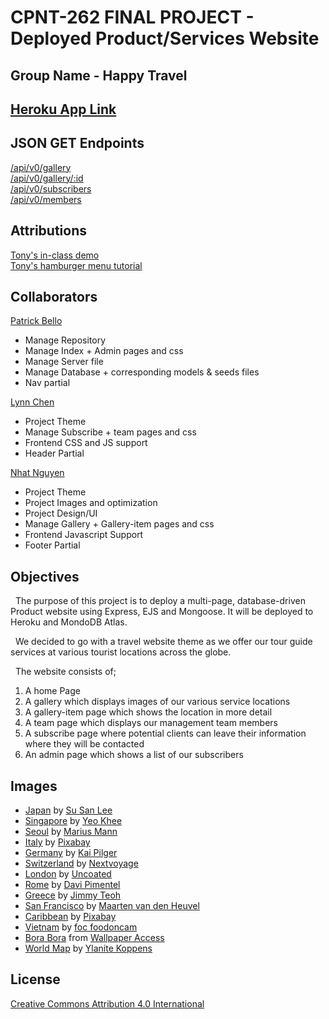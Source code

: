 # CPNT-262 FINAL PROJECT - Deployed Product/Services Website  

## Group Name - Happy Travel

## [Heroku App Link](https://cpnt-262-final.herokuapp.com/)  
## JSON GET Endpoints
[/api/v0/gallery](https://cpnt-262-final.herokuapp.com/api/v0/gallery)  
[/api/v0/gallery/:id](https://cpnt-262-final.herokuapp.com/api/v0/gallery/1)  
[/api/v0/subscribers](https://cpnt-262-final.herokuapp.com/api/v0/subscribers)  
[/api/v0/members](https://cpnt-262-final.herokuapp.com/api/v0/members)

## Attributions    
[Tony's in-class demo](https://github.com/sait-wbdv/belly-pajamas)  
[Tony's hamburger menu tutorial](https://github.com/sait-wbdv/sample-code/tree/master/frontend/hamburger-toggle)  

## Collaborators  
[Patrick Bello](https://github.com/mayorbcode)  
  - Manage Repository   
  - Manage Index + Admin pages and css  
  - Manage Server file  
  - Manage Database + corresponding models & seeds files  
  - Nav partial  

[Lynn Chen](https://github.com/yanlinchen1985)  
  - Project Theme  
  - Manage Subscribe + team pages and css  
  - Frontend CSS and JS support
  - Header Partial  

[Nhat Nguyen](https://github.com/nhaatn)  
  - Project Theme  
  - Project Images and optimization  
  - Project Design/UI  
  - Manage Gallery + Gallery-item pages and css
  - Frontend Javascript Support  
  - Footer Partial  

## Objectives
&nbsp;&nbsp;The purpose of this project is to deploy a multi-page, database-driven Product website using Express, EJS and Mongoose. It will be deployed to Heroku and MondoDB Atlas.  
  
&nbsp;&nbsp;We decided to go with a travel website theme as we offer our tour guide services at various tourist locations across the globe.
  
&nbsp;&nbsp;The website consists of;
1. A home Page
2. A gallery which displays images of our various service locations
3. A gallery-item page which shows the location in more detail
4. A team page which displays our management team members
5. A subscribe page where potential clients can leave their information where they will be contacted
6. An admin page which shows a list of our subscribers

## Images
- [Japan](https://unsplash.com/photos/E_eWwM29wfU) by [Su San Lee](https://unsplash.com/@blackodc) 
- [Singapore](https://unsplash.com/photos/mfBFoA6l7DY) by [Yeo Khee](https://unsplash.com/@yokeboy)
- [Seoul](https://www.pexels.com/photo/aerial-shot-of-city-1637788/) by [Marius Mann](https://www.pexels.com/@marius-mann-772581)  
- [Italy](https://www.pexels.com/photo/orange-powerboat-between-medium-rise-buildings-208701/) by [Pixabay](https://www.pexels.com/@pixabay)
- [Germany](https://www.pexels.com/photo/architecture-boats-building-castle-547494/) by [Kai Pilger](https://www.pexels.com/@kaip)
- [Switzerland](https://www.pexels.com/photo/photo-of-buildings-near-body-of-water-2779863/) by [Nextvoyage](https://www.pexels.com/@nextvoyage)
- [London](https://www.pexels.com/photo/london-night-lights-bridge-50632/) by [Uncoated](https://www.pexels.com/@uncoated)
- [Rome](https://www.pexels.com/photo/colosseum-rome-italy-2064827/) by [Davi Pimentel](https://www.pexels.com/@davifnr)
- [Greece](https://www.pexels.com/photo/lighted-buildings-nighttime-951539/) by [Jimmy Teoh](https://www.pexels.com/@jimmy-teoh-294331)
- [San Francisco](https://unsplash.com/photos/gZXx8lKAb7Y) by [Maarten van den Heuvel](https://unsplash.com/@mvdheuvel)
- [Caribbean](https://www.pexels.com/photo/beach-bungalow-caribbean-jetty-237272/) by [Pixabay](https://www.pexels.com/@pixabay)
- [Vietnam](https://www.pexels.com/photo/vietnam-halong-bay-58597/) by [foc foodoncam](https://www.pexels.com/@foodoncam)
- [Bora Bora](https://wallpaperaccess.com/bora-bora-windows) from [Wallpaper Access](https://wallpaperaccess.com/)
- [World Map](https://www.pexels.com/photo/beige-analog-gauge-697662/) by [Ylanite Koppens](https://www.instagram.com/nietjuh78/)

## License
[Creative Commons Attribution 4.0 International](https://creativecommons.org/licenses/by/4.0/legalcode)  